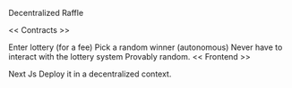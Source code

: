 Decentralized Raffle

<< Contracts >>

Enter lottery (for a fee)
Pick a random winner (autonomous)
Never have to interact with the lottery system
Provably random.
<< Frontend >>

Next Js
Deploy it in a decentralized context.
